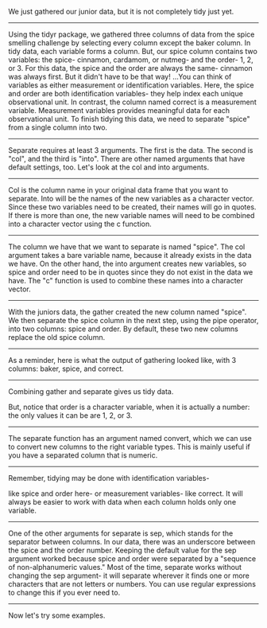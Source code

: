 We just gathered our junior data, but it is not completely tidy just yet.

-------

Using the tidyr package, we gathered three columns of data from the spice smelling challenge by selecting every column except the baker column. In tidy data, each variable forms a column. But, our spice column contains two variables: the spice- cinnamon, cardamom, or nutmeg- and the order- 1, 2, or 3. For this data, the spice and the order are always the same- cinnamon was always first. But it didn't have to be that way! ...You can think of variables as either measurement or identification variables. Here, the spice and order are both identification variables- they help index each unique observational unit. In contrast, the column named correct is a measurement variable. Measurement variables provides meaningful data for each observational unit. To finish tidying this data, we need to separate "spice" from a single column into two.

-------

Separate requires at least 3 arguments. The first is the data. The second is "col", and the third is "into". There are other named arguments that have default settings, too. Let's look at the col and into arguments.

-------

Col is the column name in your original data frame that you want to separate. Into will be the names of the new variables as a character vector. Since these two variables need to be created, their names will go in quotes. If there is more than one, the new variable names will need to be combined into a character vector using the c function.

-------

The column we have that we want to separate is named "spice". The col argument takes a bare variable name, because it already exists in the data we have. On the other hand, the into argument creates new variables, so spice and order need to be in quotes since they do not exist in the data we have. The "c" function is used to combine these names into a character vector.

-------

With the juniors data, the gather created the new column named "spice". We then separate the spice column in the next step, using the pipe operator, into two columns: spice and order. By default, these two new columns replace the old spice column.

-------

As a reminder, here is what the output of gathering looked like, with 3 columns: baker, spice, and correct.

-------

Combining gather and separate gives us tidy data. 

But, notice that order is a character variable, when it is actually a number: the only values it can be are 1, 2, or 3.

-------

The separate function has an argument named convert, which we can use to convert new columns to the right variable types. This is mainly useful if you have a separated column that is numeric.

-------

Remember, tidying may be done with identification variables- 

like spice and order here- or measurement variables- like correct. It will always be easier to work with data when each column holds only one variable.

-------

One of the other arguments for separate is sep, which stands for the separator between columns. In our data, there was an underscore between the spice and the order number. Keeping the default value for the sep argument worked because spice and order were separated by a "sequence of non-alphanumeric values." Most of the time, separate works without changing the sep argument- it will separate wherever it finds one or more characters that are not letters or numbers. You can use regular expressions to change this if you ever need to.

-------

Now let's try some examples.
